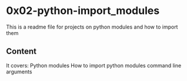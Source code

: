 # 0x02-python-import_modules
This is a readme file for projects on python modules and how to import them

## Content
It covers:
	Python modules
	How to import python modules
	command line arguments
